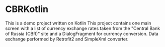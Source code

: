# CBRKotlin
This is a demo project written on Kotlin
This project contains one main screen with a list of currency exchange rates taken from the "Central Bank of Russia (CBR)" site and a DialogFragment for currency conversion.
Data exchange performed by Retrofit2 and SimpleXml converter.
